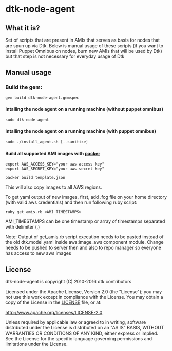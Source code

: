 dtk-node-agent
==============

What it is?
--------------
Set of scripts that are present in AMIs that serves as basis for nodes that are spun up via Dtk. Below is manual usage of these scripts (if you want to install Puppet Omnibus on nodes, burn new AMIs that will be used by Dtk) but that step is not necessary for everyday usage of Dtk

Manual usage
--------------

### Build the gem:
`gem build dtk-node-agent.gemspec`

#### Intalling the node agent on a running machine (without puppet omnibus)
`sudo dtk-node-agent`

#### Intalling the node agent on a running machine (with puppet omnibus)
`sudo ./install_agent.sh [--sanitize]`

#### Build all supported AMI images with [packer](http://www.packer.io/) 
```
export AWS_ACCESS_KEY="your aws access key"
export AWS_SECRET_KEY="your aws secret key"

packer build template.json
```  
This will also copy images to all AWS regions.  

To get yaml output of new images, first, add .fog file on your home directory (with valid aws credentials) and then run following ruby script:
```
ruby get_amis.rb <AMI_TIMESTAMPS>
```
AMI_TIMESTAMPS can be one timestamp or array of timestamps separated with delimiter (,)

Note: Output of get_amis.rb script execution needs to be pasted instead of the old dtk.model.yaml inside aws:image_aws component module. Change needs to be pushed to server then and also to repo manager so everyone has access to new aws images

## License

dtk-node-agent is copyright (C) 2010-2016 dtk contributors

Licensed under the Apache License, Version 2.0 (the "License");
you may not use this work except in compliance with the License.
You may obtain a copy of the License in the [LICENSE](LICENSE) file, or at:

   http://www.apache.org/licenses/LICENSE-2.0

Unless required by applicable law or agreed to in writing, software
distributed under the License is distributed on an "AS IS" BASIS,
WITHOUT WARRANTIES OR CONDITIONS OF ANY KIND, either express or implied.
See the License for the specific language governing permissions and
limitations under the License.


